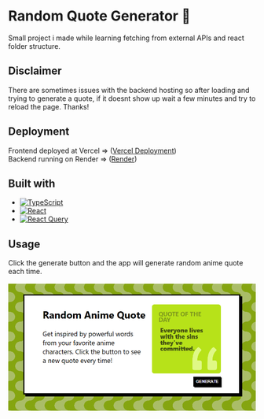 # Random Quote Generator :speech_balloon:
Small project i made while learning fetching from external APIs and react folder structure.

## Disclaimer
There are sometimes issues with the backend hosting so after loading and trying to generate a quote, if it doesnt show up wait a few minutes and try to reload the page. Thanks!

## Deployment
Frontend deployed at Vercel => ([Vercel Deployment](https://randomquote.stepanblaha.com/))<br>
Backend running on Render => ([Render](https://dashboard.render.com/))

## Built with
* [![TypeScript](https://img.shields.io/badge/TypeScript-3178C6?logo=typescript&logoColor=fff)](#)
* [![React](https://img.shields.io/badge/React-%2320232a.svg?logo=react&logoColor=%2361DAFB)](#)
* [![React Query](https://img.shields.io/badge/React%20Query-FF4154?logo=reactquery&logoColor=fff)](#)


## Usage 
Click the generate button and the app will generate random anime quote each time.<br>
<br>
![Main page screenshot](page-screenshot.png)


